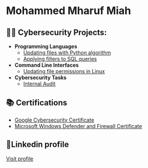 <h1>Mohammed Mharuf Miah

<h2>👨‍💻 Cybersecurity Projects:</h2>

- <b>Programming Languages</b>
  - [Updating files with Python algorithm](https://github.com/mharuf/Updating-files-with-Python)
  - [Applying filters to SQL queries](https://github.com/mharuf/Applying-filters-to-SQL-queries)
- <b>Command Line Interfaces</b>
  - [Updating file permissions in Linux](https://github.com/mharuf/Updating-file-permissions-in-Linux)
- <b>Cybersecurity Tasks</b>
  - [Internal Audit](https://github.com/mharuf/Internal-audit)

<h2>📚 Certifications</h2>

 - [Google Cybersecurity Certificate](https://github.com/mharuf/Google-Certificate)
 - [Microsoft Windows Defender and Firewall Certificate](https://github.com/mharuf/Microsoft-Windows-Defender-and-Firewall-Certificate)

<h2>🔗Linkedin profile</h2>

[Visit profile](https://www.linkedin.com/in/mohammed-mharuf-miah/)
